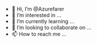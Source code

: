 - 👋 Hi, I’m @Azurefarer
- 👀 I’m interested in ...
- 🌱 I’m currently learning ...
- 💞️ I’m looking to collaborate on ...
- 📫 How to reach me ...

<!---
Azurefarer/Azurefarer is a ✨ special ✨ repository because its `README.md` (this file) appears on your GitHub profile.
You can click the Preview link to take a look at your changes.
--->
